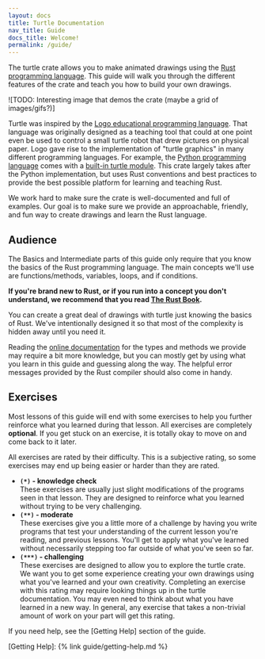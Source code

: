 ```yaml
---
layout: docs
title: Turtle Documentation
nav_title: Guide
docs_title: Welcome!
permalink: /guide/
---
```


The turtle crate allows you to make animated drawings using the [Rust
programming language][rust]. This guide will walk you through the different
features of the crate and teach you how to build your own drawings.

![TODO: Interesting image that demos the crate (maybe a grid of images/gifs?)]

Turtle was inspired by the [Logo educational programming language][logo-lang].
That language was originally designed as a teaching tool that could at one point
even be used to control a small turtle robot that drew pictures on physical
paper. Logo gave rise to the implementation of "turtle graphics" in many
different programming languages. For example, the [Python programming
language][python] comes with a [built-in turtle module][python-turtle]. This
crate largely takes after the Python implementation, but uses Rust conventions
and best practices to provide the best possible platform for learning and
teaching Rust.

We work hard to make sure the crate is well-documented and full of examples. Our
goal is to make sure we provide an approachable, friendly, and fun way to create
drawings and learn the Rust language.

## Audience

The Basics and Intermediate parts of this guide only require that you know the
basics of the Rust programming language. The main concepts we'll use are
functions/methods, variables, loops, and if conditions.

**If you're brand new to Rust, or if you run into a concept you don't understand,
we recommend that you read [The Rust Book][rust-book].**

You can create a great deal of drawings with turtle just knowing the basics of
Rust. We've intentionally designed it so that most of the complexity is hidden
away until you need it.

Reading the [online documentation][turtle-docs] for the types and methods we
provide may require a bit more knowledge, but you can mostly get by using what
you learn in this guide and guessing along the way. The helpful error messages
provided by the Rust compiler should also come in handy.

## Exercises

Most lessons of this guide will end with some exercises to help you further
reinforce what you learned during that lesson. All exercises are completely
**optional**. If you get stuck on an exercise, it is totally okay to move on and
come back to it later.

All exercises are rated by their difficulty. This is a subjective rating, so
some exercises may end up being easier or harder than they are rated.

* **`(*)` - knowledge check**<br />
  These exercises are usually just slight modifications of the programs seen in
  that lesson. They are designed to reinforce what you learned without trying
  to be very challenging.
* **`(**)` - moderate**<br />
  These exercises give you a little more of a challenge by having you write
  programs that test your understanding of the current lesson you're reading,
  and previous lessons. You'll get to apply what you've learned without
  necessarily stepping too far outside of what you've seen so far.
* **`(***)` - challenging**<br />
  These exercises are designed to allow you to explore the turtle crate. We want
  you to get some experience creating your own drawings using what you've
  learned and your own creativity. Completing an exercise with this rating may
  require looking things up in the turtle documentation. You may even need to
  think about what you have learned in a new way. In general, any exercise that
  takes a non-trivial amount of work on your part will get this rating.

If you need help, see the [Getting Help] section of the guide.

[rust]: https://www.rust-lang.org
[rust-book]: https://doc.rust-lang.org/book/
[python]: https://www.python.org
[python-turtle]: https://docs.python.org/3.3/library/turtle.html
[logo-lang]: https://en.wikipedia.org/wiki/Logo_(programming_language)
[turtle-docs]: https://docs.rs/turtle
[Getting Help]: {% link guide/getting-help.md %}
